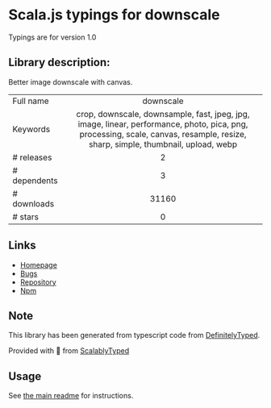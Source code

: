 
# Scala.js typings for downscale

Typings are for version 1.0

## Library description:
Better image downscale with canvas.

|                    |                 |
| ------------------ | :-------------: |
| Full name          | downscale |
| Keywords           | crop, downscale, downsample, fast, jpeg, jpg, image, linear, performance, photo, pica, png, processing, scale, canvas, resample, resize, sharp, simple, thumbnail, upload, webp |
| # releases         | 2 |
| # dependents       | 3 |
| # downloads        | 31160 |
| # stars            | 0 |

## Links
- [Homepage](https://github.com/ytiurin/downscale)
- [Bugs](https://github.com/ytiurin/downscale/issues)
- [Repository](https://github.com/ytiurin/downscale)
- [Npm](https://www.npmjs.com/package/downscale)
    


## Note
This library has been generated from typescript code from [DefinitelyTyped](https://definitelytyped.org).

Provided with :purple_heart: from [ScalablyTyped](https://github.com/oyvindberg/ScalablyTyped)

## Usage
See [the main readme](../../readme.md) for instructions.


